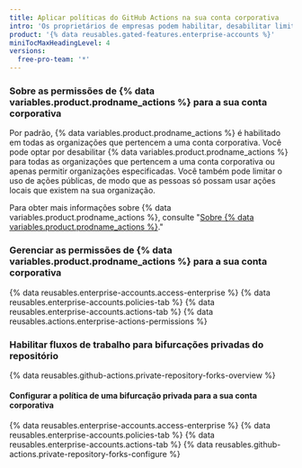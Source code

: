 ```yaml
---
title: Aplicar políticas do GitHub Actions na sua conta corporativa
intro: 'Os proprietários de empresas podem habilitar, desabilitar limitar {% data variables.product.prodname_actions %} para uma conta corporativa.'
product: '{% data reusables.gated-features.enterprise-accounts %}'
miniTocMaxHeadingLevel: 4
versions:
  free-pro-team: '*'
---
```


### Sobre as permissões de {% data variables.product.prodname_actions %} para a sua conta corporativa

Por padrão, {% data variables.product.prodname_actions %} é habilitado em todas as organizações que pertencem a uma conta corporativa. Você pode optar por desabilitar {% data variables.product.prodname_actions %} para todas as organizações que pertencem a uma conta corporativa ou apenas permitir organizações especificadas. Você também pode limitar o uso de ações públicas, de modo que as pessoas só possam usar ações locais que existem na sua organização.

Para obter mais informações sobre {% data variables.product.prodname_actions %}, consulte "[Sobre {% data variables.product.prodname_actions %}](/actions/getting-started-with-github-actions/about-github-actions)."


### Gerenciar as permissões de {% data variables.product.prodname_actions %} para a sua conta corporativa

{% data reusables.enterprise-accounts.access-enterprise %}
{% data reusables.enterprise-accounts.policies-tab %}
{% data reusables.enterprise-accounts.actions-tab %}
{% data reusables.actions.enterprise-actions-permissions %}

### Habilitar fluxos de trabalho para bifurcações privadas do repositório

{% data reusables.github-actions.private-repository-forks-overview %}

#### Configurar a política de uma bifurcação privada para a sua conta corporativa

{% data reusables.enterprise-accounts.access-enterprise %}
{% data reusables.enterprise-accounts.policies-tab %}
{% data reusables.enterprise-accounts.actions-tab %}
{% data reusables.github-actions.private-repository-forks-configure %}
